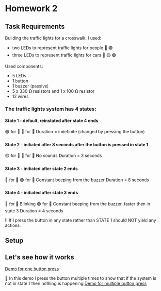 # Homework 2

## Task Requirements
Building the traffic lights for a crosswalk. 
I used:
- two LEDs to represent traffic lights for people 🔴 🟢
- three LEDs to represent traffic lights for cars 🔴 🟡 🟢

Used components:
 - 5 LEDs
 - 1 button
 - 1 buzzer (passive)
 - 5 x 330 Ω resistors and 1 x 100 Ω resistor
 - 12 wires

### The traffic lights system has 4 states:

#### State 1 - default, reinstated after state 4 ends
 🟢 for 🚗
 🔴 for 👫
  Duration = indefinite (changed by pressing the button)

#### State 2 - initiated after 8 seconds after the button is pressed in state 1
 🟡 for 🚗
 🔴 for 👫
  No sounds
  Duration = 3 seconds

#### State 3 - initiated after state 2 ends
 🔴 for 🚗
 🟢 for 👫
  Constant beeping from the buzzer
  Duration = 8 seconds

#### State 4 - initiated after state 3 ends
  🔴 for 🚗
  Blinking 🟢 for 👫
  Constant beeping from the buzzer, faster then in state 3
  Duration = 4 seconds

‼ If I press the button in any state rather than STATE 1 should NOT yield any actions.

## Setup



## Let's see how it works

[Demo for one button press](https://youtu.be/jeSTIqOnYK0)

🔽 In this demo I press the button multiple times to show that if the system is not in state 1 then nothing is happening
[Demo for multiple button press](https://youtu.be/TSNSQOE1npg)
